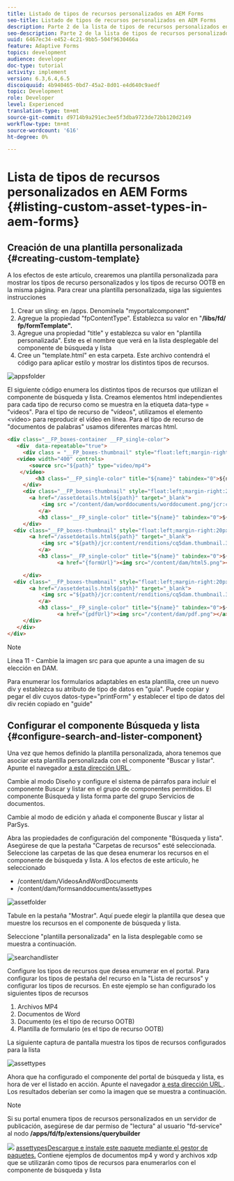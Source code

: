 ```yaml
---
title: Listado de tipos de recursos personalizados en AEM Forms
seo-title: Listado de tipos de recursos personalizados en AEM Forms
description: Parte 2 de la lista de tipos de recursos personalizados en AEM Forms
seo-description: Parte 2 de la lista de tipos de recursos personalizados en AEM Forms
uuid: 6467ec34-e452-4c21-9bb5-504f9630466a
feature: Adaptive Forms
topics: development
audience: developer
doc-type: tutorial
activity: implement
version: 6.3,6.4,6.5
discoiquuid: 4b940465-0bd7-45a2-8d01-e4d640c9aedf
topic: Development
role: Developer
level: Experienced
translation-type: tm+mt
source-git-commit: d9714b9a291ec3ee5f3dba9723de72bb120d2149
workflow-type: tm+mt
source-wordcount: '616'
ht-degree: 0%

---
```



# Lista de tipos de recursos personalizados en AEM Forms {#listing-custom-asset-types-in-aem-forms}

## Creación de una plantilla personalizada {#creating-custom-template}


A los efectos de este artículo, crearemos una plantilla personalizada para mostrar los tipos de recurso personalizados y los tipos de recurso OOTB en la misma página. Para crear una plantilla personalizada, siga las siguientes instrucciones

1. Crear un sling: en /apps. Denomínela &quot;myportalcomponent&quot;
1. Agregue la propiedad &quot;fpContentType&quot;. Establezca su valor en &quot;**/libs/fd/ fp/formTemplate&quot;.**
1. Agregue una propiedad &quot;title&quot; y establezca su valor en &quot;plantilla personalizada&quot;. Este es el nombre que verá en la lista desplegable del componente de búsqueda y lista
1. Cree un &quot;template.html&quot; en esta carpeta. Este archivo contendrá el código para aplicar estilo y mostrar los distintos tipos de recursos.

![appsfolder](assets/appsfolder_.png)

El siguiente código enumera los distintos tipos de recursos que utilizan el componente de búsqueda y lista. Creamos elementos html independientes para cada tipo de recurso como se muestra en la etiqueta data-type = &quot;videos&quot;. Para el tipo de recurso de &quot;vídeos&quot;, utilizamos el elemento &lt;video> para reproducir el vídeo en línea. Para el tipo de recurso de &quot;documentos de palabras&quot; usamos diferentes marcas html.

```html
<div class="__FP_boxes-container __FP_single-color">
   <div  data-repeatable="true">
     <div class = "__FP_boxes-thumbnail" style="float:left;margin-right:20px;" data-type = "videos">
   <video width="400" controls>
       <source src="${path}" type="video/mp4">
    </video>
         <h3 class="__FP_single-color" title="${name}" tabindex="0">${name}</h3>
     </div>
     <div class="__FP_boxes-thumbnail" style="float:left;margin-right:20px;" data-type = "worddocuments">
       <a href="/assetdetails.html${path}" target="_blank">
           <img src ="/content/dam/worddocuments/worddocument.png/jcr:content/renditions/cq5dam.thumbnail.319.319.png"/>
          </a>
          <h3 class="__FP_single-color" title="${name}" tabindex="0">${name}</h3>
     </div>
  <div class="__FP_boxes-thumbnail" style="float:left;margin-right:20px;" data-type = "xfaForm">
       <a href="/assetdetails.html${path}" target="_blank">
           <img src ="${path}/jcr:content/renditions/cq5dam.thumbnail.319.319.png"/>
          </a>
          <h3 class="__FP_single-color" title="${name}" tabindex="0">${name}</h3>
                <a href="{formUrl}"><img src="/content/dam/html5.png"></a><p>

     </div>
  <div class="__FP_boxes-thumbnail" style="float:left;margin-right:20px;" data-type = "printForm">
       <a href="/assetdetails.html${path}" target="_blank">
           <img src ="${path}/jcr:content/renditions/cq5dam.thumbnail.319.319.png"/>
          </a>
          <h3 class="__FP_single-color" title="${name}" tabindex="0">${name}</h3>
                <a href="{pdfUrl}"><img src="/content/dam/pdf.png"></a><p>
     </div>
   </div>
</div>
```

>[!NOTE]
>
>Línea 11 - Cambie la imagen src para que apunte a una imagen de su elección en DAM.
>
>Para enumerar los formularios adaptables en esta plantilla, cree un nuevo div y establezca su atributo de tipo de datos en &quot;guía&quot;. Puede copiar y pegar el div cuyos datos-type=&quot;printForm&quot; y establecer el tipo de datos del div recién copiado en &quot;guide&quot;

## Configurar el componente Búsqueda y lista {#configure-search-and-lister-component}

Una vez que hemos definido la plantilla personalizada, ahora tenemos que asociar esta plantilla personalizada con el componente &quot;Buscar y listar&quot;. Apunte el navegador [a esta dirección URL ](http://localhost:4502/editor.html/content/AemForms/CustomPortal.html).

Cambie al modo Diseño y configure el sistema de párrafos para incluir el componente Buscar y listar en el grupo de componentes permitidos. El componente Búsqueda y lista forma parte del grupo Servicios de documentos.

Cambie al modo de edición y añada el componente Buscar y listar al ParSys.

Abra las propiedades de configuración del componente &quot;Búsqueda y lista&quot;. Asegúrese de que la pestaña &quot;Carpetas de recursos&quot; esté seleccionada. Seleccione las carpetas de las que desea enumerar los recursos en el componente de búsqueda y lista. A los efectos de este artículo, he seleccionado

* /content/dam/VideosAndWordDocuments
* /content/dam/formsanddocuments/assettypes

![assetfolder](assets/selectingassetfolders.png)

Tabule en la pestaña &quot;Mostrar&quot;. Aquí puede elegir la plantilla que desea que muestre los recursos en el componente de búsqueda y lista.

Seleccione &quot;plantilla personalizada&quot; en la lista desplegable como se muestra a continuación.

![searchandlister](assets/searchandlistercomponent.gif)

Configure los tipos de recursos que desea enumerar en el portal. Para configurar los tipos de pestaña del recurso en la &quot;Lista de recursos&quot; y configurar los tipos de recursos. En este ejemplo se han configurado los siguientes tipos de recursos

1. Archivos MP4
1. Documentos de Word
1. Documento (es el tipo de recurso OOTB)
1. Plantilla de formulario (es el tipo de recurso OOTB)

La siguiente captura de pantalla muestra los tipos de recursos configurados para la lista

![assettypes](assets/assettypes.png)

Ahora que ha configurado el componente del portal de búsqueda y lista, es hora de ver el listado en acción. Apunte el navegador [a esta dirección URL ](http://localhost:4502/content/AemForms/CustomPortal.html?wcmmode=disabled). Los resultados deberían ser como la imagen que se muestra a continuación.

>[!NOTE]
>
>Si su portal enumera tipos de recursos personalizados en un servidor de publicación, asegúrese de dar permiso de &quot;lectura&quot; al usuario &quot;fd-service&quot; al nodo **/apps/fd/fp/extensions/querybuilder**

![](assets/assettypeslistings.png)
[assettypesDescargue e instale este paquete mediante el gestor de paquetes.](assets/customassettypekt1.zip) Contiene ejemplos de documentos mp4 y word y archivos xdp que se utilizarán como tipos de recursos para enumerarlos con el componente de búsqueda y lista
